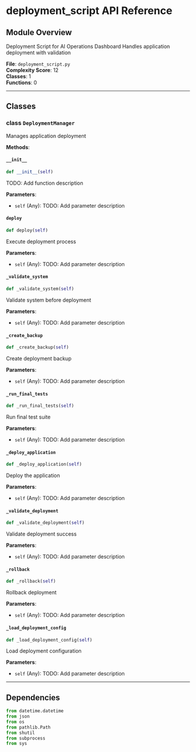 # deployment_script API Reference

## Module Overview
Deployment Script for AI Operations Dashboard
Handles application deployment with validation

**File**: `deployment_script.py`  
**Complexity Score**: 12  
**Classes**: 1  
**Functions**: 0

---

## Classes

### class `DeploymentManager`

Manages application deployment

**Methods**:

#### `__init__`

```python
def __init__(self)
```

TODO: Add function description

**Parameters**:
- `self` (Any): TODO: Add parameter description

#### `deploy`

```python
def deploy(self)
```

Execute deployment process

**Parameters**:
- `self` (Any): TODO: Add parameter description

#### `_validate_system`

```python
def _validate_system(self)
```

Validate system before deployment

**Parameters**:
- `self` (Any): TODO: Add parameter description

#### `_create_backup`

```python
def _create_backup(self)
```

Create deployment backup

**Parameters**:
- `self` (Any): TODO: Add parameter description

#### `_run_final_tests`

```python
def _run_final_tests(self)
```

Run final test suite

**Parameters**:
- `self` (Any): TODO: Add parameter description

#### `_deploy_application`

```python
def _deploy_application(self)
```

Deploy the application

**Parameters**:
- `self` (Any): TODO: Add parameter description

#### `_validate_deployment`

```python
def _validate_deployment(self)
```

Validate deployment success

**Parameters**:
- `self` (Any): TODO: Add parameter description

#### `_rollback`

```python
def _rollback(self)
```

Rollback deployment

**Parameters**:
- `self` (Any): TODO: Add parameter description

#### `_load_deployment_config`

```python
def _load_deployment_config(self)
```

Load deployment configuration

**Parameters**:
- `self` (Any): TODO: Add parameter description

---

## Dependencies

```python
from datetime.datetime
from json
from os
from pathlib.Path
from shutil
from subprocess
from sys
```

